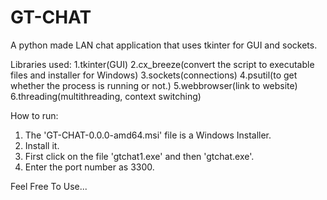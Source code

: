 # GT-CHAT
A python made LAN chat application that uses tkinter for GUI and sockets.


Libraries used:
1.tkinter(GUI)
2.cx_breeze(convert the script to executable files and installer for Windows)
3.sockets(connections)
4.psutil(to get whether the process is running or not.)
5.webbrowser(link to website)
6.threading(multithreading, context switching)

How to run:
1. The 'GT-CHAT-0.0.0-amd64.msi' file is a Windows Installer.
2. Install it.
3. First click on the file 'gtchat1.exe' and then 'gtchat.exe'.
4. Enter the port number as 3300.

Feel Free To Use...
